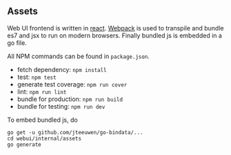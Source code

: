 ## Assets

Web UI frontend is written in [react](https://facebook.github.io/react/). [Webpack](https://webpack.github.io/) is used to transpile and bundle es7 and jsx to run on modern browsers.
Finally bundled js is embedded in a go file.

All NPM commands can be found in `package.json`.

- fetch dependency: `npm install`
- test: `npm test`
- generate test coverage: `npm run cover`
- lint: `npm run lint`
- bundle for production: `npm run build`
- bundle for testing: `npm run dev`

To embed bundled js, do

```
go get -u github.com/jteeuwen/go-bindata/...
cd webui/internal/assets
go generate
```
